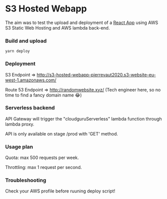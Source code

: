 # S3 Hosted Webapp

The aim was to test the upload and deployment of a [React App](https://github.com/facebook/create-react-app) using AWS S3 Static Web Hosting and AWS lambda back-end.

### Build and upload

```yarn deploy```

### Deployment

S3 Endpoint => http://s3-hosted-webapp-pierrevaut2020.s3-website-eu-west-1.amazonaws.com/

Route 53 Endpoint => http://randomwebsite.xyz/
(Tech engineer here, so no time to find a fancy domain name 😂)

### Serverless backend

API Gateway will trigger the "cloudguruServerless" lambda function through lambda proxy.

API is only available on stage /prod with 'GET' method.

### Usage plan

Quota: max 500 requests per week.

Throttling: max 1 request per second.

### Troubleshooting

Check your AWS profile before ruuning deploy script!